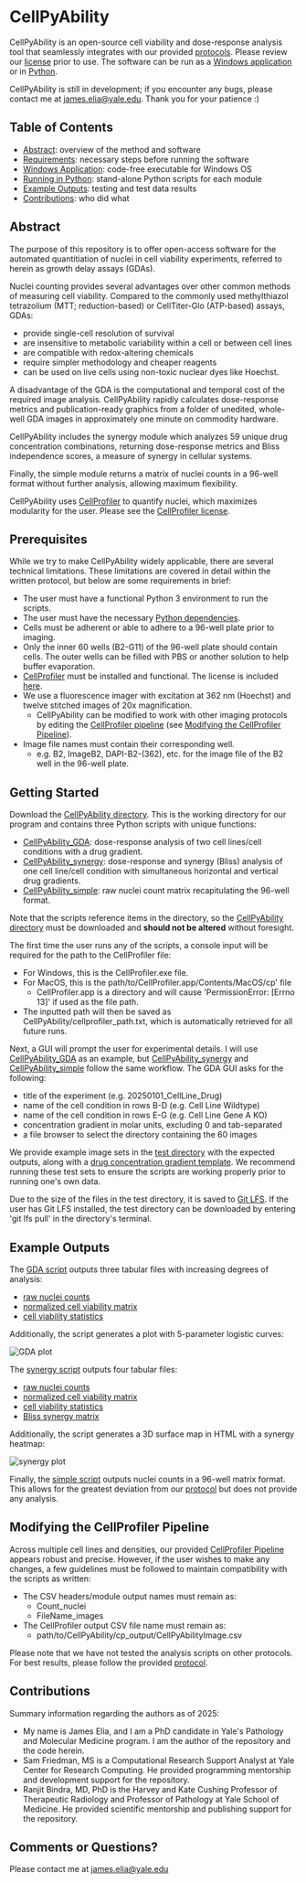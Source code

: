 # CellPyAbility

CellPyAbility is an open-source cell viability and dose-response analysis tool that seamlessly integrates with our provided [protocols](path/to/protocol). Please review our [license](LICENSE.txt) prior to use. The software can be run as a [Windows application](#windows-application) or in [Python](#running-in-python). 

CellPyAbility is still in development; if you encounter any bugs, please contact me at james.elia@yale.edu. Thank you for your patience :)

## Table of Contents

- [Abstract](#abstract): overview of the method and software
- [Requirements](#prerequisites): necessary steps before running the software
- [Windows Application](#windows-application): code-free executable for Windows OS
- [Running in Python](#running-in-python): stand-alone Python scripts for each module
- [Example Outputs](#example-outputs): testing and test data results
- [Contributions](#contributions): who did what

## Abstract

The purpose of this repository is to offer open-access software for the automated quantitiation of nuclei in cell viability experiments, referred to herein as growth delay assays (GDAs).

Nuclei counting provides several advantages over other common methods of measuring cell viability. Compared to the commonly used methylthiazol tetrazolium (MTT; reduction-based) or CellTiter-Glo (ATP-based) assays, GDAs: 
- provide single-cell resolution of survival 
- are insensitive to metabolic variability within a cell or between cell lines 
- are compatible with redox-altering chemicals 
- require simpler methodology and cheaper reagents
- can be used on live cells using non-toxic nuclear dyes like Hoechst. 

A disadvantage of the GDA is the computational and temporal cost of the required image analysis. CellPyAbility rapidly calculates dose-response metrics and publication-ready graphics from a folder of unedited, whole-well GDA images in approximately one minute on commodity hardware.

CellPyAbility includes the synergy module which analyzes 59 unique drug concentration combinations, returning dose-response metrics and Bliss independence scores, a measure of synergy in cellular systems.

Finally, the simple module returns a matrix of nuclei counts in a 96-well format without further analysis, allowing maximum flexibility.

CellPyAbility uses [CellProfiler](https://cellprofiler.org/) to quantify nuclei, which maximizes modularity for the user. Please see the [CellProfiler license](CellProfilerLicense.txt).

## Prerequisites

While we try to make CellPyAbility widely applicable, there are several technical limitations. These limitations are covered in detail within the written protocol, but below are some requirements in brief:

- The user must have a functional Python 3 environment to run the scripts.
- The user must have the necessary [Python dependencies](requirements.txt).
- Cells must be adherent or able to adhere to a 96-well plate prior to imaging.
- Only the inner 60 wells (B2-G11) of the 96-well plate should contain cells. The outer wells can be filled with PBS or another solution to help buffer evaporation.
- [CellProfiler](https://github.com/CellProfiler/CellProfiler) must be installed and functional. The license is included [here](CellProfilerLicense.txt).
- We use a fluorescence imager with excitation at 362 nm (Hoechst) and twelve stitched images of 20x magnification. 
  - CellPyAbility can be modified to work with other imaging protocols by editing the [CellProfiler pipeline](CellPyAbility/CellPyAbility.cppipe) (see [Modifying the CellProfiler Pipeline](##Modifying-the-CellProfiler-Pipeline)).
- Image file names must contain their corresponding well.
  - e.g. B2, ImageB2, DAPI-B2-(362), etc. for the image file of the B2 well in the 96-well plate.

## Getting Started
Download the [CellPyAbility directory](CellPyAbility). This is the working directory for our program and contains three Python scripts with unique functions:
- [CellPyAbility_GDA](CellPyAbility/CellPyAbility_GDA.py): dose-response analysis of two cell lines/cell conditions with a drug gradient.
- [CellPyAbility_synergy](CellPyAbility/CellPyAbility_synergy.py): dose-response and synergy (Bliss) analysis of one cell line/cell condition with simultaneous horizontal and vertical drug gradients.
- [CellPyAbility_simple](CellPyAbility/CellPyAbility_simple.py): raw nuclei count matrix recapitulating the 96-well format.

Note that the scripts reference items in the directory, so the [CellPyAbility directory](CellPyAbility) must be downloaded and **should not be altered** without foresight.

The first time the user runs any of the scripts, a console input will be required for the path to the CellProfiler file:
- For Windows, this is the CellProfiler.exe file. 
- For MacOS, this is the path/to/CellProfiler.app/Contents/MacOS/cp' file 
  - CellProfiler.app is a directory and will cause 'PermissionError: [Errno 13]' if used as the file path. 
- The inputted path will then be saved as CellPyAbility/cellprofiler_path.txt, which is automatically retrieved for all future runs.

Next, a GUI will prompt the user for experimental details. I will use [CellPyAbility_GDA](CellPyAbility/CellPyAbility_GDA.py) as an example, but [CellPyAbility_synergy](CellPyAbility/CellPyAbility_synergy.py) and [CellPyAbility_simple](CellPyAbility/CellPyAbility_simple.py) follow the same workflow. The GDA GUI asks for the following: 
- title of the experiment (e.g. 20250101_CellLine_Drug)
- name of the cell condition in rows B-D (e.g. Cell Line Wildtype)
- name of the cell condition in rows E-G (e.g. Cell Line Gene A KO)
- concentration gradient in molar units, excluding 0 and tab-separated
- a file browser to select the directory containing the 60 images

We provide example image sets in the [test directory](test) with the expected outputs, along with a [drug concentration gradient template](drug_concentrations.csv). We recommend running these test sets to ensure the scripts are working properly prior to running one's own data. 

Due to the size of the files in the test directory, it is saved to [Git LFS](https://git-lfs.com/). If the user has Git LFS installed, the test directory can be downloaded by entering 'git lfs pull' in the directory's terminal.

## Example Outputs
The [GDA script](CellPyAbility/CellPyAbility_GDA.py) outputs three tabular files with increasing degrees of analysis:
- [raw nuclei counts](test/test_expected_outputs/Drug%20A_counts.csv)
- [normalized cell viability matrix](test/test_expected_outputs/Drug%20A_GDA_ViabilityMatrix.csv)
- [cell viability statistics](test/test_expected_outputs/Drug%20A_GDA_Stats.csv)

Additionally, the script generates a plot with 5-parameter logistic curves:

![GDA plot](test/test_expected_outputs/Drug%20A_GDA_plot.png)

The [synergy script](CellPyAbility/CellPyAbility_synergy.py) outputs four tabular files:
- [raw nuclei counts](test/test_expected_outputs/test_synergy_counts.csv)
- [normalized cell viability matrix](test/test_expected_outputs/test_synergy_normalized_means_pivot.csv)
- [cell viability statistics](test/test_expected_outputs/test_synergy_csv_ouput.csv)
- [Bliss synergy matrix](test/test_expected_outputs/test_synergy_bliss_independence_pivot.csv)

Additionally, the script generates a 3D surface map in HTML with a synergy heatmap:

![synergy plot](test/test_expected_outputs/test_synergy_Bliss_plot.png)

Finally, the [simple script](CellPyAbility/CellPyAbility_simple.py) outputs nuclei counts in a 96-well matrix format. This allows for the greatest deviation from our [protocol](path/to/protocol) but does not provide any analysis.


## Modifying the CellProfiler Pipeline

Across multiple cell lines and densities, our provided [CellProfiler Pipeline](CellPyAbility/CellPyAbility.cppipe) appears robust and precise. However, if the user wishes to make any changes, a few guidelines must be followed to maintain compatibility with the scripts as written:
- The CSV headers/module output names must remain as:
  - Count_nuclei
  - FileName_images
- The CellProfiler output CSV file name must remain as:
  - path/to/CellPyAbility/cp_output/CellPyAbilityImage.csv

Please note that we have not tested the analysis scripts on other protocols. For best results, please follow the provided [protocol](path/to/protocol).

## Contributions
Summary information regarding the authors as of 2025:
- My name is James Elia, and I am a PhD candidate in Yale's Pathology and Molecular Medicine program. I am the author of the repository and the code herein.
- Sam Friedman, MS is a Computational Research Support Analyst at Yale Center for Research Computing. He provided programming mentorship and development support for the repository.
- Ranjit Bindra, MD, PhD is the Harvey and Kate Cushing Professor of Therapeutic Radiology and Professor of Pathology at Yale School of Medicine. He provided scientific mentorship and publishing support for the repository.

## Comments or Questions?
Please contact me at james.elia@yale.edu
